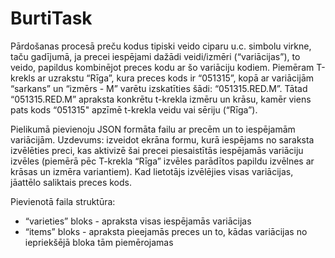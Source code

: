 # BurtiTask

Pārdošanas procesā preču kodus tipiski veido ciparu u.c. simbolu virkne, taču gadījumā, ja precei iespējami dažādi veidi/izmēri (“variācijas”), to veido, papildus kombinējot preces kodu ar šo variāciju kodiem. Piemēram T-krekls ar uzrakstu “Rīga”, kura preces kods ir “051315”, kopā ar variācijām “sarkans” un “izmērs - M” varētu izskatīties šādi: “051315.RED.M”. Tātad “051315.RED.M” apraksta konkrētu t-krekla izmēru un krāsu, kamēr viens pats kods “051315" apzīmē t-krekla veidu vai sēriju (“Rīga”).

Pielikumā pievienoju JSON formāta failu ar precēm un to iespējamām variācijām. Uzdevums: izveidot ekrāna formu, kurā iespējams no saraksta izvēlēties preci, kas aktivizē šai precei piesaistītās iespējamās variāciju izvēles (piemērā pēc T-krekla “Rīga” izvēles parādītos papildu izvēlnes ar krāsas un izmēra variantiem). Kad lietotājs izvēlējies visas variācijas, jāattēlo saliktais preces kods.

Pievienotā faila struktūra:
* “varieties” bloks - apraksta visas iespējamās variācijas
* “items” bloks - apraksta pieejamās preces un to, kādas variācijas no iepriekšējā bloka tām piemērojamas

